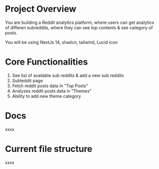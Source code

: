 # Project Overview
You are building a Reddit analytics platform, where users can get analytics of differen subreddits, where they can see top contents & see category of posts.

You will be using NextJs 14, shadcn, tailwind, Lucid icon

# Core Functionalities
1. See list of available sub reddits & add a new sub reddits
2. Subteddit page
3. Fetch reddit posts data in "Top Posts"
4. Analyzes reddit posts data in "Themes"
5. Ability to add new theme category

# Docs
xxxx

# Current file structure
xxxx